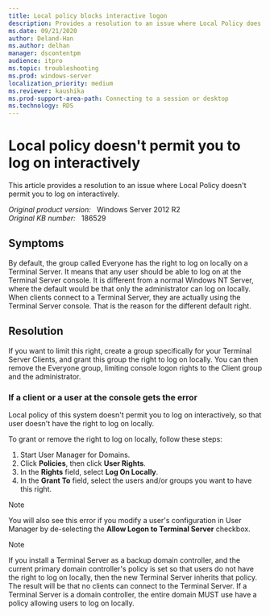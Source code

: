 ```yaml
---
title: Local policy blocks interactive logon
description: Provides a resolution to an issue where Local Policy does not permit you to log on interactively.
ms.date: 09/21/2020
author: Deland-Han
ms.author: delhan 
manager: dscontentpm
audience: itpro
ms.topic: troubleshooting
ms.prod: windows-server
localization_priority: medium
ms.reviewer: kaushika
ms.prod-support-area-path: Connecting to a session or desktop
ms.technology: RDS
---
```

# Local policy doesn't permit you to log on interactively

This article provides a resolution to an issue where Local Policy doesn't permit you to log on interactively.

_Original product version:_ &nbsp; Windows Server 2012 R2  
_Original KB number:_ &nbsp; 186529

## Symptoms

By default, the group called Everyone has the right to log on locally on a Terminal Server. It means that any user should be able to log on at the Terminal Server console. It is different from a normal Windows NT Server, where the default would be that only the administrator can log on locally. When clients connect to a Terminal Server, they are actually using the Terminal Server console. That is the reason for the different default right.

## Resolution

If you want to limit this right, create a group specifically for your Terminal Server Clients, and grant this group the right to log on locally. You can then remove the Everyone group, limiting console logon rights to the Client group and the administrator.

### If a client or a user at the console gets the error

Local policy of this system doesn't permit you to log on interactively, so that user doesn't have the right to log on locally.

To grant or remove the right to log on locally, follow these steps:

1. Start User Manager for Domains.
2. Click **Policies**, then click **User Rights**.
3. In the **Rights** field, select **Log On Locally**.
4. In the **Grant To** field, select the users and/or groups you want to have this right.  

> [!NOTE]
> You will also see this error if you modify a user's configuration in User Manager by de-selecting the **Allow Logon to Terminal Server** checkbox.

> [!NOTE]
> If you install a Terminal Server as a backup domain controller, and the current primary domain controller's policy is set so that users do not have the right to log on locally, then the new Terminal Server inherits that policy. The result will be that no clients can connect to the Terminal Server. If a Terminal Server is a domain controller, the entire domain MUST use have a policy allowing users to log on locally.
